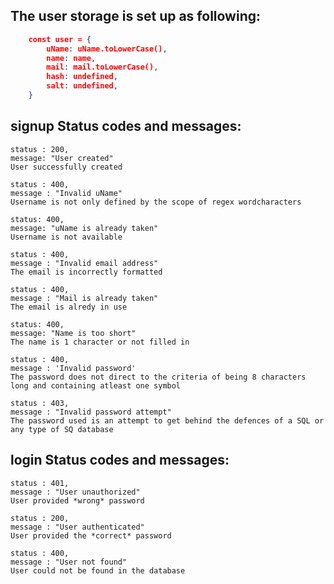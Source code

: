 ## The user storage is set up as following:
```JSON
    const user = {
        uName: uName.toLowerCase(),
        name: name,
        mail: mail.toLowerCase(), 
        hash: undefined,
        salt: undefined,
    }   
```


## signup Status codes and messages:

    status : 200,
    message: "User created"
    User successfully created

    status : 400,
    message : "Invalid uName"
    Username is not only defined by the scope of regex wordcharacters 

    status: 400,
    message: "uName is already taken"
    Username is not available

    status : 400,
    message : "Invalid email address"
    The email is incorrectly formatted

    status : 400,
    message : "Mail is already taken"
    The email is alredy in use

    status: 400,
    message: "Name is too short"
    The name is 1 character or not filled in

    status : 400,
    message : 'Invalid password'
    The password does not direct to the criteria of being 8 characters long and containing atleast one symbol

    status : 403,
    message : "Invalid password attempt"
    The password used is an attempt to get behind the defences of a SQL or any type of SQ database

## login Status codes and messages:

    status : 401, 
    message : "User unauthorized"
    User provided *wrong* password

    status : 200,
    message : "User authenticated"
    User provided the *correct* password   

    status : 400,
    message : "User not found"
    User could not be found in the database
